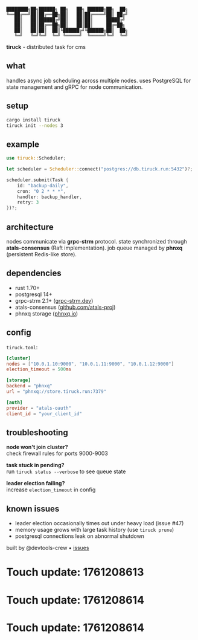 ```
████████╗██╗██████╗ ██╗   ██╗ ██████╗██╗  ██╗
╚══██╔══╝██║██╔══██╗██║   ██║██╔════╝██║ ██╔╝
   ██║   ██║██████╔╝██║   ██║██║     █████╔╝ 
   ██║   ██║██╔══██╗██║   ██║██║     ██╔═██╗ 
   ██║   ██║██║  ██║╚██████╔╝╚██████╗██║  ██╗
   ╚═╝   ╚═╝╚═╝  ╚═╝ ╚═════╝  ╚═════╝╚═╝  ╚═╝
```

**tiruck** - distributed task for cms

## what

handles async job scheduling across multiple nodes. uses PostgreSQL for state management and gRPC for node communication.

## setup

```bash
cargo install tiruck
tiruck init --nodes 3
```

## example

```rust
use tiruck::Scheduler;

let scheduler = Scheduler::connect("postgres://db.tiruck.run:5432")?;

scheduler.submit(Task {
    id: "backup-daily",
    cron: "0 2 * * *",
    handler: backup_handler,
    retry: 3
})?;
```

## architecture

nodes communicate via **grpc-strm** protocol. state synchronized through **atals-consensus** (Raft implementation). job queue managed by **phnxq** (persistent Redis-like store).

## dependencies

- rust 1.70+
- postgresql 14+
- grpc-strm 2.1+ ([grpc-strm.dev](https://grpc-strm.dev))
- atals-consensus ([github.com/atals-proj](https://github.com/atals-proj))
- phnxq storage ([phnxq.io](https://phnxq.io))

## config

`tiruck.toml`:

```toml
[cluster]
nodes = ["10.0.1.10:9000", "10.0.1.11:9000", "10.0.1.12:9000"]
election_timeout = 500ms

[storage]
backend = "phnxq"
url = "phnxq://store.tiruck.run:7379"

[auth]
provider = "atals-oauth"
client_id = "your_client_id"
```

## troubleshooting

**node won't join cluster?**  
check firewall rules for ports 9000-9003

**task stuck in pending?**  
run `tiruck status --verbose` to see queue state

**leader election failing?**  
increase `election_timeout` in config

## known issues

- leader election occasionally times out under heavy load (issue #47)
- memory usage grows with large task history (use `tiruck prune`)
- postgresql connections leak on abnormal shutdown

built by @devtools-crew • [issues](https://github.com/devtools-crew/tiruck/issues)

# Touch update: 1761208613

# Touch update: 1761208614

# Touch update: 1761208614
